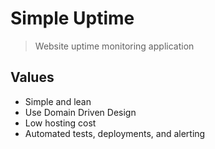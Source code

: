 # Simple Uptime
> Website uptime monitoring application


## Values
- Simple and lean
- Use Domain Driven Design
- Low hosting cost
- Automated tests, deployments, and alerting